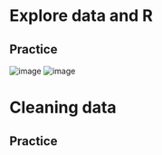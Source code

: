 # Explore data and R
## Practice
![image](https://github.com/user-attachments/assets/22510b20-732b-4eeb-aedd-155bd2ccde24)
![image](https://github.com/user-attachments/assets/a8aabc6f-2d27-4393-97f7-64e1dc6b8365)

# Cleaning data
## Practice
